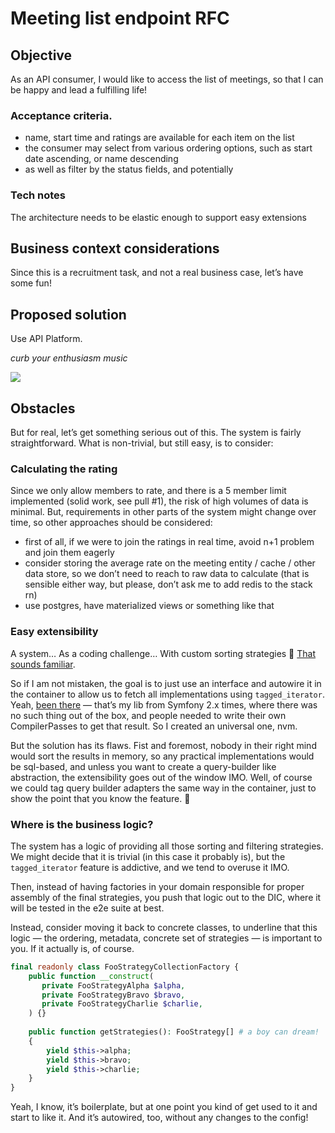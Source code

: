# Meeting list endpoint RFC

## Objective

As an API consumer,
I would like to access the list of meetings,
so that I can be happy and lead a fulfilling life!

### Acceptance criteria.

* name, start time and ratings are available for each item on the list
* the consumer may select from various ordering options,
  such as start date ascending, or name descending
* as well as filter by the status fields, and potentially

### Tech notes

The architecture needs to be elastic enough to support easy extensions

## Business context considerations

Since this is a recruitment task, and not a real business case, let’s have some fun!

## Proposed solution

Use API Platform.

*curb your enthusiasm music*

![](https://i.kym-cdn.com/entries/icons/original/000/027/525/robert.jpg)

## Obstacles

But for real, let’s get something serious out of this.
The system is fairly straightforward.
What is non-trivial, but still easy, is to consider:

### Calculating the rating

Since we only allow members to rate,
and there is a 5 member limit implemented (solid work, see pull #1),
the risk of high volumes of data is minimal.
But, requirements in other parts of the system might change over time,
so other approaches should be considered:

* first of all, if we were to join the ratings in real time,
  avoid n+1 problem and join them eagerly
* consider storing the average rate on the meeting entity / cache / other data store,
  so we don’t need to reach to raw data to calculate
  (that is sensible either way, but please, don’t ask me to add redis to the stack rn)
* use postgres, have materialized views or something like that

### Easy extensibility

A system… As a coding challenge… With custom sorting strategies 🤔
[That sounds familiar](https://phone.docplanner.com/php-coding-challenge.pdf).

So if I am not mistaken, the goal is to just use an interface and autowire it
in the container to allow us to fetch all implementations using `tagged_iterator`.
Yeah, [been there](https://github.com/mlebkowski/registry-compiler) — that’s my
lib from Symfony 2.x times, where there was no such thing out of the box, and
people needed to write their own CompilerPasses to get that result. So I created
an universal one, nvm.

But the solution has its flaws. Fist and foremost, nobody in their right mind
would sort the results in memory, so any practical implementations would be
sql-based, and unless you want to create a query-builder like abstraction,
the extensibility goes out of the window IMO. Well, of course we could tag
query builder adapters the same way in the container, just to show the point
that you know the feature. 🤷‍

### Where is the business logic?

The system has a logic of providing all those sorting and filtering strategies.
We might decide that it is trivial (in this case it probably is),
but the `tagged_iterator` feature is addictive, and we tend to overuse it IMO.

Then, instead of having factories in your domain responsible for proper assembly
of the final strategies, you push that logic out to the DIC, where it will be
tested in the e2e suite at best.

Instead, consider moving it back to concrete classes, to underline that this
logic — the ordering, metadata, concrete set of strategies — is important
to you. If it actually is, of course.

```php
final readonly class FooStrategyCollectionFactory {
    public function __construct(
       private FooStrategyAlpha $alpha,
       private FooStrategyBravo $bravo,
       private FooStrategyCharlie $charlie,
    ) {}
    
    public function getStrategies(): FooStrategy[] # a boy can dream!
    {
        yield $this->alpha;
        yield $this->bravo;
        yield $this->charlie;
    }
}
```

Yeah, I know, it’s boilerplate, but at one point you kind of get used to it
and start to like it. And it’s autowired, too, without any changes to the config!
